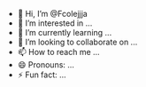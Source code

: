 - 👋 Hi, I’m @Fcolejjja
- 👀 I’m interested in ...
- 🌱 I’m currently learning ...
- 💞️ I’m looking to collaborate on ...
- 📫 How to reach me ...
- 😄 Pronouns: ...
- ⚡ Fun fact: ...

<!---
Fcolejjja/Fcolejjja is a ✨ special ✨ repository because its `README.md` (this file) appears on your GitHub profile.
You can click the Preview link to take a look at your changes.
--->
